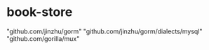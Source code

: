 # book-store

"github.com/jinzhu/gorm"
"github.com/jinzhu/gorm/dialects/mysql"
"github.com/gorilla/mux"